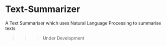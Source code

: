 # Text-Summarizer
A Text Summariser which uses Natural Language Processing to summarise texts

>>>Under Development
